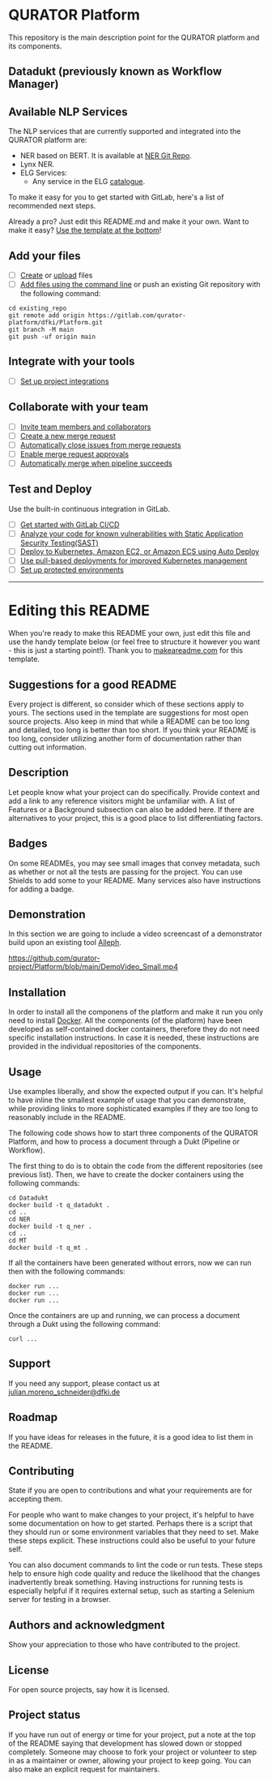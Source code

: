 # QURATOR Platform

This repository is the main description point for the QURATOR platform and its components.

## Datadukt (previously known as Workflow Manager)


## Available NLP Services
The NLP services that are currently supported and integrated into the QURATOR platform are:

* NER based on BERT. It is available at [NER Git Repo](http#://).
* Lynx NER.
* ELG Services:
    * Any service in the ELG [catalogue](http://european-language-grid.eu). 

To make it easy for you to get started with GitLab, here's a list of recommended next steps.

Already a pro? Just edit this README.md and make it your own. Want to make it easy? [Use the template at the bottom](#editing-this-readme)!

## Add your files

- [ ] [Create](https://docs.gitlab.com/ee/user/project/repository/web_editor.html#create-a-file) or [upload](https://docs.gitlab.com/ee/user/project/repository/web_editor.html#upload-a-file) files
- [ ] [Add files using the command line](https://docs.gitlab.com/ee/gitlab-basics/add-file.html#add-a-file-using-the-command-line) or push an existing Git repository with the following command:

```
cd existing_repo
git remote add origin https://gitlab.com/qurator-platform/dfki/Platform.git
git branch -M main
git push -uf origin main
```

## Integrate with your tools

- [ ] [Set up project integrations](https://gitlab.com/qurator-platform/dfki/Platform/-/settings/integrations)

## Collaborate with your team

- [ ] [Invite team members and collaborators](https://docs.gitlab.com/ee/user/project/members/)
- [ ] [Create a new merge request](https://docs.gitlab.com/ee/user/project/merge_requests/creating_merge_requests.html)
- [ ] [Automatically close issues from merge requests](https://docs.gitlab.com/ee/user/project/issues/managing_issues.html#closing-issues-automatically)
- [ ] [Enable merge request approvals](https://docs.gitlab.com/ee/user/project/merge_requests/approvals/)
- [ ] [Automatically merge when pipeline succeeds](https://docs.gitlab.com/ee/user/project/merge_requests/merge_when_pipeline_succeeds.html)

## Test and Deploy

Use the built-in continuous integration in GitLab.

- [ ] [Get started with GitLab CI/CD](https://docs.gitlab.com/ee/ci/quick_start/index.html)
- [ ] [Analyze your code for known vulnerabilities with Static Application Security Testing(SAST)](https://docs.gitlab.com/ee/user/application_security/sast/)
- [ ] [Deploy to Kubernetes, Amazon EC2, or Amazon ECS using Auto Deploy](https://docs.gitlab.com/ee/topics/autodevops/requirements.html)
- [ ] [Use pull-based deployments for improved Kubernetes management](https://docs.gitlab.com/ee/user/clusters/agent/)
- [ ] [Set up protected environments](https://docs.gitlab.com/ee/ci/environments/protected_environments.html)

***

# Editing this README

When you're ready to make this README your own, just edit this file and use the handy template below (or feel free to structure it however you want - this is just a starting point!). Thank you to [makeareadme.com](https://www.makeareadme.com/) for this template.

## Suggestions for a good README
Every project is different, so consider which of these sections apply to yours. The sections used in the template are suggestions for most open source projects. Also keep in mind that while a README can be too long and detailed, too long is better than too short. If you think your README is too long, consider utilizing another form of documentation rather than cutting out information.

## Description
Let people know what your project can do specifically. Provide context and add a link to any reference visitors might be unfamiliar with. A list of Features or a Background subsection can also be added here. If there are alternatives to your project, this is a good place to list differentiating factors.

## Badges
On some READMEs, you may see small images that convey metadata, such as whether or not all the tests are passing for the project. You can use Shields to add some to your README. Many services also have instructions for adding a badge.

## Demonstration
In this section we are going to include a video screencast of a demonstrator build upon an existing tool [Alleph](http://alleph.com/).

https://github.com/qurator-project/Platform/blob/main/DemoVideo_Small.mp4

## Installation
In order to install all the componens of the platform and make it run you only need to install [Docker](www.docker.com). All the components (of the platform) have been developed as self-contained docker containers, therefore they do not need specific installation instructions. In case it is needed, these instructions are provided in the individual repositories of the components.


## 

## Usage
Use examples liberally, and show the expected output if you can. It's helpful to have inline the smallest example of usage that you can demonstrate, while providing links to more sophisticated examples if they are too long to reasonably include in the README.

The following code shows how to start three components of the QURATOR Platform, and how to process a document through a Dukt (Pipeline or Workflow).

The first thing to do is to obtain the code from the different repositories (see previous list). Then, we have to create the docker containers using the following commands:

```
cd Datadukt
docker build -t q_datadukt .
cd ..
cd NER
docker build -t q_ner .
cd ..
cd MT
docker build -t q_mt .
```

If all the containers have been generated without errors, now we can run then with the following commands:

```
docker run ...
docker run ...
docker run ...
```

Once the containers are up and running, we can process a document through a Dukt using the following command:

```
curl ...
```

## Support
If you need any support, please contact us at julian.moreno_schneider@dfki.de

## Roadmap
If you have ideas for releases in the future, it is a good idea to list them in the README.

## Contributing
State if you are open to contributions and what your requirements are for accepting them.

For people who want to make changes to your project, it's helpful to have some documentation on how to get started. Perhaps there is a script that they should run or some environment variables that they need to set. Make these steps explicit. These instructions could also be useful to your future self.

You can also document commands to lint the code or run tests. These steps help to ensure high code quality and reduce the likelihood that the changes inadvertently break something. Having instructions for running tests is especially helpful if it requires external setup, such as starting a Selenium server for testing in a browser.

## Authors and acknowledgment
Show your appreciation to those who have contributed to the project.

## License
For open source projects, say how it is licensed.

## Project status
If you have run out of energy or time for your project, put a note at the top of the README saying that development has slowed down or stopped completely. Someone may choose to fork your project or volunteer to step in as a maintainer or owner, allowing your project to keep going. You can also make an explicit request for maintainers.
